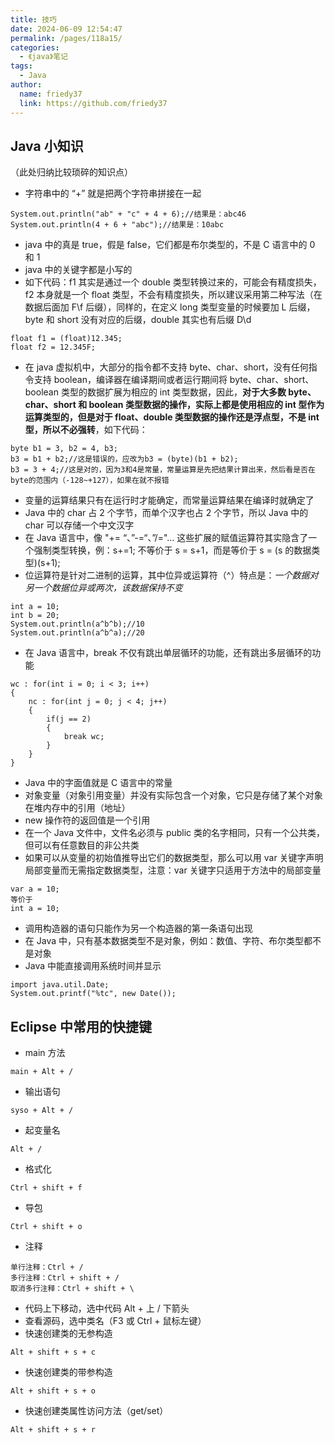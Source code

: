 ```yaml
---
title: 技巧
date: 2024-06-09 12:54:47
permalink: /pages/118a15/
categories:
  - 《java》笔记
tags:
  - Java
author: 
  name: friedy37
  link: https://github.com/friedy37
---
```

Java 小知识
--------

（此处归纳比较琐碎的知识点）

*   字符串中的 “+” 就是把两个字符串拼接在一起

```
System.out.println("ab" + "c" + 4 + 6);//结果是：abc46
System.out.println(4 + 6 + "abc");//结果是：10abc
```

*   java 中的真是 true，假是 false，它们都是布尔类型的，不是 C 语言中的 0 和 1
*   java 中的关键字都是小写的
*   如下代码：f1 其实是通过一个 double 类型转换过来的，可能会有精度损失，f2 本身就是一个 float 类型，不会有精度损失，所以建议采用第二种写法（在数据后面加 F\f 后缀），同样的，在定义 long 类型变量的时候要加 L 后缀，byte 和 short 没有对应的后缀，double 其实也有后缀 D\d

```
float f1 = (float)12.345;
float f2 = 12.345F;
```

*   在 java 虚拟机中，大部分的指令都不支持 byte、char、short，没有任何指令支持 boolean，编译器在编译期间或者运行期间将 byte、char、short、boolean 类型的数据扩展为相应的 int 类型数据，因此，**对于大多数 byte、char、short 和 boolean 类型数据的操作，实际上都是使用相应的 int 型作为运算类型的，但是对于 float、double 类型数据的操作还是浮点型，不是 int 型，所以不必强转**，如下代码：

```
byte b1 = 3, b2 = 4, b3;
b3 = b1 + b2;//这是错误的，应改为b3 = (byte)(b1 + b2);
b3 = 3 + 4;//这是对的，因为3和4是常量，常量运算是先把结果计算出来，然后看是否在byte的范围内（-128~+127），如果在就不报错
```

*   变量的运算结果只有在运行时才能确定，而常量运算结果在编译时就确定了
*   Java 中的 char 占 2 个字节，而单个汉字也占 2 个字节，所以 Java 中的 char 可以存储一个中文汉字
*   在 Java 语言中，像 "+= “、”-=“、”/="… 这些扩展的赋值运算符其实隐含了一个强制类型转换，例：s+=1; 不等价于 s = s+1，而是等价于 s = (s 的数据类型)(s+1);
*   位运算符是针对二进制的运算，其中位异或运算符（^）特点是：_一个数据对另一个数据位异或两次，该数据保持不变_

```
int a = 10;
int b = 20;
System.out.println(a^b^b);//10
System.out.println(a^b^a);//20
```

*   在 Java 语言中，break 不仅有跳出单层循环的功能，还有跳出多层循环的功能

```
wc : for(int i = 0; i < 3; i++)
{
	nc : for(int j = 0; j < 4; j++)
	{
		if(j == 2)
		{
			break wc;
		}
	}
}
```

*   Java 中的字面值就是 C 语言中的常量
*   对象变量（对象引用变量）并没有实际包含一个对象，它只是存储了某个对象在堆内存中的引用（地址）
*   new 操作符的返回值是一个引用
*   在一个 Java 文件中，文件名必须与 public 类的名字相同，只有一个公共类，但可以有任意数目的非公共类
*   如果可以从变量的初始值推导出它们的数据类型，那么可以用 var 关键字声明局部变量而无需指定数据类型，注意：var 关键字只适用于方法中的局部变量

```
var a = 10;
等价于
int a = 10;
```

*   调用构造器的语句只能作为另一个构造器的第一条语句出现
*   在 Java 中，只有基本数据类型不是对象，例如：数值、字符、布尔类型都不是对象
*   Java 中能直接调用系统时间并显示

```
import java.util.Date;
System.out.printf("%tc", new Date());
```

Eclipse 中常用的快捷键
---------------

*   main 方法

```
main + Alt + /
```

*   输出语句

```
syso + Alt + /
```

*   起变量名

```
Alt + /
```

*   格式化

```
Ctrl + shift + f
```

*   导包

```
Ctrl + shift + o
```

*   注释

```
单行注释：Ctrl + /
多行注释：Ctrl + shift + /
取消多行注释：Ctrl + shift + \
```

*   代码上下移动，选中代码 Alt + 上 / 下箭头
*   查看源码，选中类名（F3 或 Ctrl + 鼠标左键）
*   快速创建类的无参构造

```
Alt + shift + s + c
```

*   快速创建类的带参构造

```
Alt + shift + s + o
```

*   快速创建类属性访问方法（get/set）

```
Alt + shift + s + r
```
